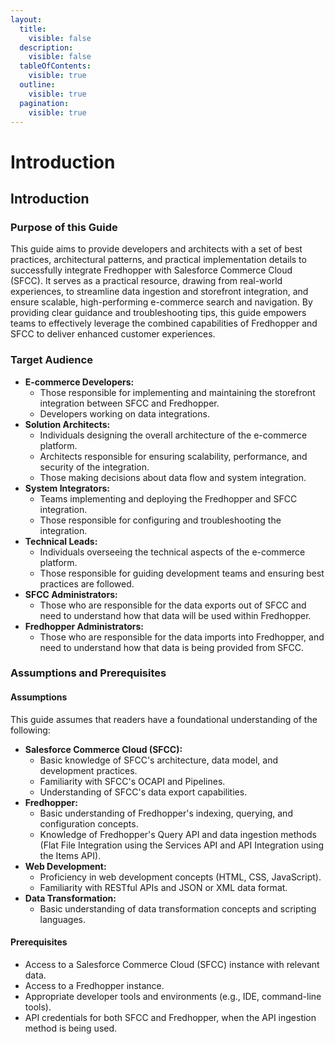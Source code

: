 ```yaml
---
layout:
  title:
    visible: false
  description:
    visible: false
  tableOfContents:
    visible: true
  outline:
    visible: true
  pagination:
    visible: true
---
```


# Introduction

## Introduction

### Purpose of this Guide

This guide aims to provide developers and architects with a set of best practices, architectural patterns, and practical implementation details to successfully integrate Fredhopper with Salesforce Commerce Cloud (SFCC). It serves as a practical resource, drawing from real-world experiences, to streamline data ingestion and storefront integration, and ensure scalable, high-performing e-commerce search and navigation. By providing clear guidance and troubleshooting tips, this guide empowers teams to effectively leverage the combined capabilities of Fredhopper and SFCC to deliver enhanced customer experiences.

### Target Audience

* **E-commerce Developers:**
  * Those responsible for implementing and maintaining the storefront integration between SFCC and Fredhopper.
  * Developers working on data integrations.
* **Solution Architects:**
  * Individuals designing the overall architecture of the e-commerce platform.
  * Architects responsible for ensuring scalability, performance, and security of the integration.
  * Those making decisions about data flow and system integration.
* **System Integrators:**
  * Teams implementing and deploying the Fredhopper and SFCC integration.
  * Those responsible for configuring and troubleshooting the integration.
* **Technical Leads:**
  * Individuals overseeing the technical aspects of the e-commerce platform.
  * Those responsible for guiding development teams and ensuring best practices are followed.
* **SFCC Administrators:**
  * Those who are responsible for the data exports out of SFCC and need to understand how that data will be used within Fredhopper.
* **Fredhopper Administrators:**
  * Those who are responsible for the data imports into Fredhopper, and need to understand how that data is being provided from SFCC.

### Assumptions and Prerequisites

#### Assumptions

This guide assumes that readers have a foundational understanding of the following:

* **Salesforce Commerce Cloud (SFCC):**
  * Basic knowledge of SFCC's architecture, data model, and development practices.
  * Familiarity with SFCC's OCAPI and Pipelines.
  * Understanding of SFCC's data export capabilities.
* **Fredhopper:**
  * Basic understanding of Fredhopper's indexing, querying, and configuration concepts.
  * Knowledge of Fredhopper's Query API and data ingestion methods (Flat File Integration using the Services API and API Integration using the Items API).
* **Web Development:**
  * Proficiency in web development concepts (HTML, CSS, JavaScript).
  * Familiarity with RESTful APIs and JSON or XML data format.
* **Data Transformation:**
  * Basic understanding of data transformation concepts and scripting languages.

#### Prerequisites

* Access to a Salesforce Commerce Cloud (SFCC) instance with relevant data.
* Access to a Fredhopper instance.
* Appropriate developer tools and environments (e.g., IDE, command-line tools).
* API credentials for both SFCC and Fredhopper, when the API ingestion method is being used.
